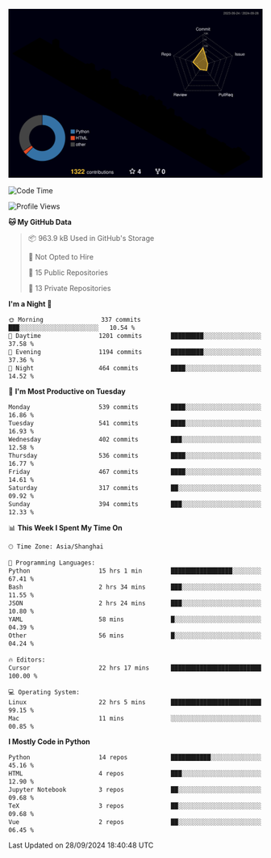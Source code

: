 <!--![](https://raw.githubusercontent.com/BorisYang326/BorisYang326/output/github-contribution-grid-snake-dark.svg) -->
![](./profile-3d-contrib/profile-night-rainbow.svg)
<!--START_SECTION:waka-->
![Code Time](http://img.shields.io/badge/Code%20Time-502%20hrs%2014%20mins-blue)

![Profile Views](http://img.shields.io/badge/Profile%20Views-0-blue)

**🐱 My GitHub Data** 

> 📦 963.9 kB Used in GitHub's Storage 
 > 
> 🚫 Not Opted to Hire
 > 
> 📜 15 Public Repositories 
 > 
> 🔑 13 Private Repositories 
 > 
**I'm a Night 🦉** 

```text
🌞 Morning                337 commits         ███░░░░░░░░░░░░░░░░░░░░░░   10.54 % 
🌆 Daytime                1201 commits        █████████░░░░░░░░░░░░░░░░   37.58 % 
🌃 Evening                1194 commits        █████████░░░░░░░░░░░░░░░░   37.36 % 
🌙 Night                  464 commits         ████░░░░░░░░░░░░░░░░░░░░░   14.52 % 
```
📅 **I'm Most Productive on Tuesday** 

```text
Monday                   539 commits         ████░░░░░░░░░░░░░░░░░░░░░   16.86 % 
Tuesday                  541 commits         ████░░░░░░░░░░░░░░░░░░░░░   16.93 % 
Wednesday                402 commits         ███░░░░░░░░░░░░░░░░░░░░░░   12.58 % 
Thursday                 536 commits         ████░░░░░░░░░░░░░░░░░░░░░   16.77 % 
Friday                   467 commits         ████░░░░░░░░░░░░░░░░░░░░░   14.61 % 
Saturday                 317 commits         ██░░░░░░░░░░░░░░░░░░░░░░░   09.92 % 
Sunday                   394 commits         ███░░░░░░░░░░░░░░░░░░░░░░   12.33 % 
```


📊 **This Week I Spent My Time On** 

```text
🕑︎ Time Zone: Asia/Shanghai

💬 Programming Languages: 
Python                   15 hrs 1 min        █████████████████░░░░░░░░   67.41 % 
Bash                     2 hrs 34 mins       ███░░░░░░░░░░░░░░░░░░░░░░   11.55 % 
JSON                     2 hrs 24 mins       ███░░░░░░░░░░░░░░░░░░░░░░   10.80 % 
YAML                     58 mins             █░░░░░░░░░░░░░░░░░░░░░░░░   04.39 % 
Other                    56 mins             █░░░░░░░░░░░░░░░░░░░░░░░░   04.24 % 

🔥 Editors: 
Cursor                   22 hrs 17 mins      █████████████████████████   100.00 % 

💻 Operating System: 
Linux                    22 hrs 5 mins       █████████████████████████   99.15 % 
Mac                      11 mins             ░░░░░░░░░░░░░░░░░░░░░░░░░   00.85 % 
```

**I Mostly Code in Python** 

```text
Python                   14 repos            ███████████░░░░░░░░░░░░░░   45.16 % 
HTML                     4 repos             ███░░░░░░░░░░░░░░░░░░░░░░   12.90 % 
Jupyter Notebook         3 repos             ██░░░░░░░░░░░░░░░░░░░░░░░   09.68 % 
TeX                      3 repos             ██░░░░░░░░░░░░░░░░░░░░░░░   09.68 % 
Vue                      2 repos             ██░░░░░░░░░░░░░░░░░░░░░░░   06.45 % 
```




 Last Updated on 28/09/2024 18:40:48 UTC
<!--END_SECTION:waka-->
